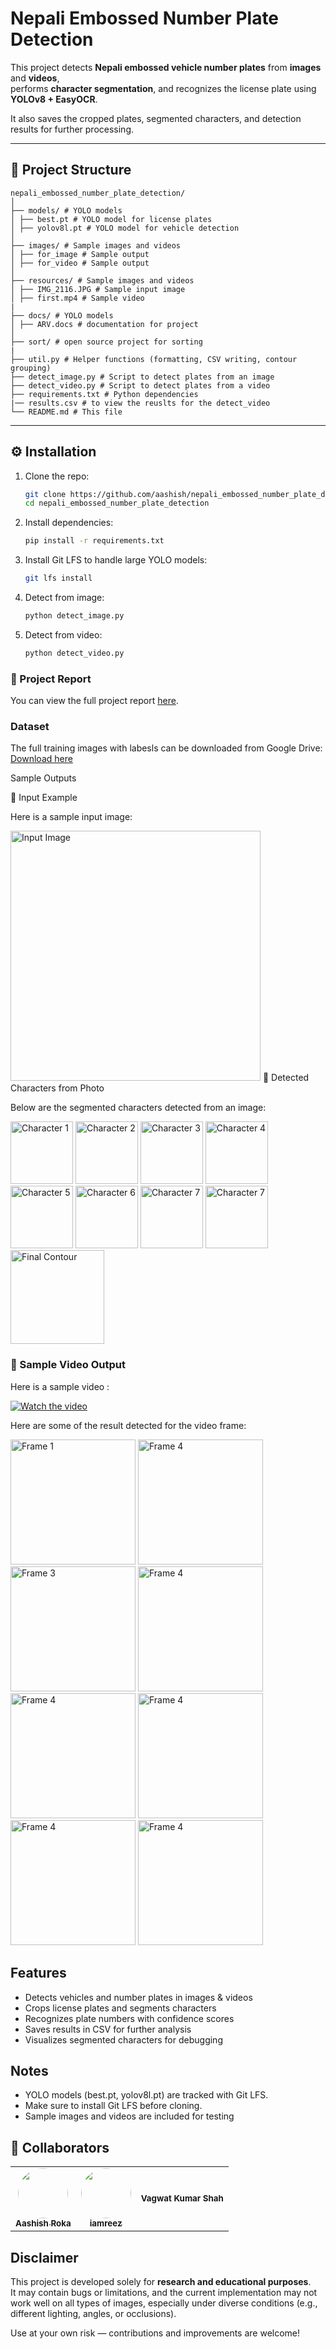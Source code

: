 # Nepali Embossed Number Plate Detection 

This project detects **Nepali embossed vehicle number plates** from **images** and **videos**,  
performs **character segmentation**, and recognizes the license plate using **YOLOv8 + EasyOCR**.

It also saves the cropped plates, segmented characters, and detection results for further processing.

---

## 📂 Project Structure
    nepali_embossed_number_plate_detection/
    │
    ├── models/ # YOLO models
    │ ├── best.pt # YOLO model for license plates
    │ ├── yolov8l.pt # YOLO model for vehicle detection
    │
    ├── images/ # Sample images and videos
    │ ├── for_image # Sample output
    │ ├── for_video # Sample output
    │ 
    ├── resources/ # Sample images and videos
    │ ├── IMG_2116.JPG # Sample input image
    │ ├── first.mp4 # Sample video
    |
    ├── docs/ # YOLO models
    │ ├── ARV.docs # documentation for project
    │
    ├── sort/ # open source project for sorting
    |
    ├── util.py # Helper functions (formatting, CSV writing, contour grouping)
    ├── detect_image.py # Script to detect plates from an image
    ├── detect_video.py # Script to detect plates from a video
    ├── requirements.txt # Python dependencies
    |── results.csv # to view the reuslts for the detect_video
    └── README.md # This file


---

## ⚙️ Installation

1. Clone the repo:
    ```bash
    git clone https://github.com/aashish/nepali_embossed_number_plate_detection.git
    cd nepali_embossed_number_plate_detection

2. Install dependencies:
   ```bash
   pip install -r requirements.txt

3. Install Git LFS to handle large YOLO models:
   ```bash
   git lfs install

1. Detect from image:
   ```bash
   python detect_image.py

2. Detect from video:
   ```bash
   python detect_video.py

### 📄 Project Report
You can view the full project report [here](./docs/ARV.docx).

### Dataset
The full training images with labesls can be downloaded from Google Drive:  
[Download here](https://drive.google.com/file/d/1saP-M1m2jGIipcdtLUqupTHuyXWUJsAz/view?usp=sharing)

   
Sample Outputs

🔹 Input Example

Here is a sample input image:

<img src="resources/IMG_2116.JPG" alt="Input Image" width="400"/>
🔹 Detected Characters from Photo

Below are the segmented characters detected from an image:

<p float="left"> <img src="images/for_photo/character_1.png" alt="Character 1" width="100"/> <img src="images/for_photo/character_2.png" alt="Character 2" width="100"/> <img src="images/for_photo/character_3.png" alt="Character 3" width="100"/> <img src="images/for_photo/character_4.png" alt="Character 4" width="100"/> <img src="images/for_photo/character_5.png" alt="Character 5" width="100"/> <img src="images/for_photo/character_6.png" alt="Character 6" width="100"/> <img src="images/for_photo/character_7.png" alt="Character 7" width="100"/> <img src="images/for_photo/character_8.png" alt="Character 7" width="100"/> <img src="images/for_photo/detected_character_contoured.png" alt="Final Contour" width="150"/> </p>



### 🎥 Sample Video Output

Here is a sample video :

[![Watch the video](resources/thumbnail.png)](resources/first.mp4)

Here are some of the result detected for the video frame:

<p float="left"> <img src="images/for_video/Figure_11.png" alt="Frame 1" width="200"/> <img src="images/for_video/Figure_12.png" alt="Frame 4" width="200"/> <img src="images/for_video/Figure_13.png" alt="Frame 3" width="200"/> <img src="images/for_video/Figure_14.png" alt="Frame 4" width="200"/> <img src="images/for_video/Figure_15.png" alt="Frame 4" width="200"/> <img src="images/for_video/Figure_16.png" alt="Frame 4" width="200"/> <img src="images/for_video/Figure_17.png" alt="Frame 4" width="200"/> <img src="images/for_video/Figure_18.png" alt="Frame 4" width="200"/> </p></p></p>  

## Features

- Detects vehicles and number plates in images & videos
- Crops license plates and segments characters
- Recognizes plate numbers with confidence scores
- Saves results in CSV for further analysis
- Visualizes segmented characters for debugging


## Notes

- YOLO models (best.pt, yolov8l.pt) are tracked with Git LFS.
- Make sure to install Git LFS before cloning.
- Sample images and videos are included for testing

## 👥 Collaborators

<table>
  <tr>
    <td align="center">
      <a href="https://github.com/codtilidie">
        <img src="https://github.com/codtilidie.png" width="80" style="border-radius:50%;" />
        <br>
        <sub><b>Aashish Roka</b></sub>
      </a>
    </td>
    <td align="center">
      <a href="https://github.com/iamreez">
        <img src="https://github.com/iamreez.png" width="80" style="border-radius:50%;" />
        <br>
        <sub><b>iamreez</b></sub>
      </a>
    </td>
    <td align="center">
      <sub><b>Vagwat Kumar Shah</b></sub>
    </td>
  </tr>
</table>
 

## Disclaimer
This project is developed solely for **research and educational purposes**.  
It may contain bugs or limitations, and the current implementation may not work well on all types of images, especially under diverse conditions (e.g., different lighting, angles, or occlusions).  

Use at your own risk — contributions and improvements are welcome!






























